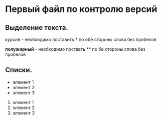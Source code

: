 
# Первый файл по контролю версий
## Выделение текста.
*курсив* - необходимо поставить * по обе стороны слова без пробелов

**полужирный** - необходимо поставть ** по бе стороны слова без пробелов
## Списки.
* элемент 1
* элемент 2
* элемент 3

1. элемент 1
2. элемент 2
3. элемент 3

